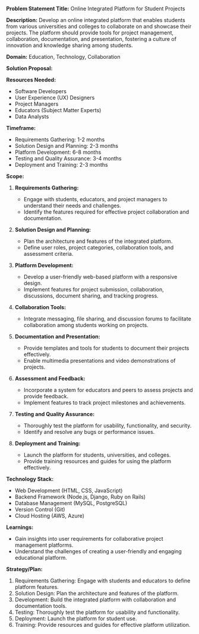 **Problem Statement Title:** Online Integrated Platform for Student Projects

**Description:** Develop an online integrated platform that enables students from various universities and colleges to collaborate on and showcase their projects. The platform should provide tools for project management, collaboration, documentation, and presentation, fostering a culture of innovation and knowledge sharing among students.

**Domain:** Education, Technology, Collaboration

**Solution Proposal:**

**Resources Needed:**
- Software Developers
- User Experience (UX) Designers
- Project Managers
- Educators (Subject Matter Experts)
- Data Analysts

**Timeframe:**
- Requirements Gathering: 1-2 months
- Solution Design and Planning: 2-3 months
- Platform Development: 6-8 months
- Testing and Quality Assurance: 3-4 months
- Deployment and Training: 2-3 months

**Scope:**
1. **Requirements Gathering:**
   - Engage with students, educators, and project managers to understand their needs and challenges.
   - Identify the features required for effective project collaboration and documentation.

2. **Solution Design and Planning:**
   - Plan the architecture and features of the integrated platform.
   - Define user roles, project categories, collaboration tools, and assessment criteria.

3. **Platform Development:**
   - Develop a user-friendly web-based platform with a responsive design.
   - Implement features for project submission, collaboration, discussions, document sharing, and tracking progress.

4. **Collaboration Tools:**
   - Integrate messaging, file sharing, and discussion forums to facilitate collaboration among students working on projects.

5. **Documentation and Presentation:**
   - Provide templates and tools for students to document their projects effectively.
   - Enable multimedia presentations and video demonstrations of projects.

6. **Assessment and Feedback:**
   - Incorporate a system for educators and peers to assess projects and provide feedback.
   - Implement features to track project milestones and achievements.

7. **Testing and Quality Assurance:**
   - Thoroughly test the platform for usability, functionality, and security.
   - Identify and resolve any bugs or performance issues.

8. **Deployment and Training:**
   - Launch the platform for students, universities, and colleges.
   - Provide training resources and guides for using the platform effectively.

**Technology Stack:**
- Web Development (HTML, CSS, JavaScript)
- Backend Framework (Node.js, Django, Ruby on Rails)
- Database Management (MySQL, PostgreSQL)
- Version Control (Git)
- Cloud Hosting (AWS, Azure)

**Learnings:**
- Gain insights into user requirements for collaborative project management platforms.
- Understand the challenges of creating a user-friendly and engaging educational platform.

**Strategy/Plan:**
1. Requirements Gathering: Engage with students and educators to define platform features.
2. Solution Design: Plan the architecture and features of the platform.
3. Development: Build the integrated platform with collaboration and documentation tools.
4. Testing: Thoroughly test the platform for usability and functionality.
5. Deployment: Launch the platform for student use.
6. Training: Provide resources and guides for effective platform utilization.
